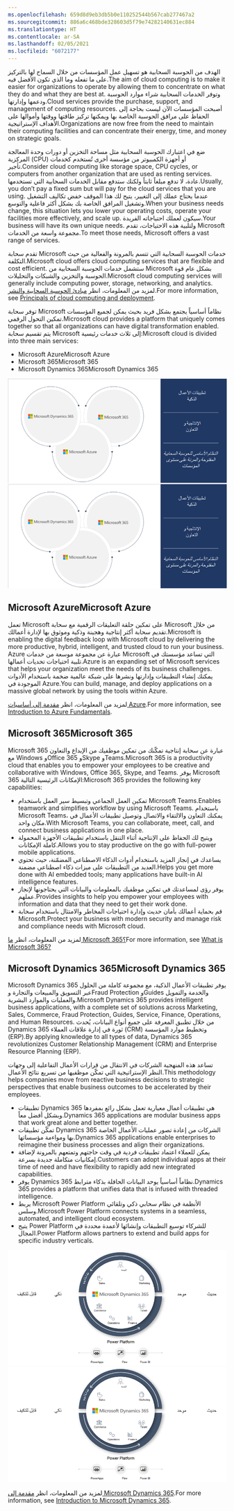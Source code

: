 ```yaml
---
ms.openlocfilehash: 659d8d9eb3db5b0e110252544b567cab277467a2
ms.sourcegitcommit: 886a6c468bde328603d5f79e74282140631ec884
ms.translationtype: HT
ms.contentlocale: ar-SA
ms.lasthandoff: 02/05/2021
ms.locfileid: "6072177"
---
```

<span data-ttu-id="e00cc-101">الهدف من الحوسبة السحابية هو تسهيل عمل المؤسسات من خلال السماح لها بالتركيز على ما تفعله وما الذي تكون الأفضل فيه.</span><span class="sxs-lookup"><span data-stu-id="e00cc-101">The aim of cloud computing is to make it easier for organizations to operate by allowing them to concentrate on what they do and what they are best at.</span></span> <span data-ttu-id="e00cc-102">وتوفر الخدمات السحابية شراء موارد الحوسبة ودعمها وإدارتها.</span><span class="sxs-lookup"><span data-stu-id="e00cc-102">Cloud services provide the purchase, support, and management of computing resources.</span></span> <span data-ttu-id="e00cc-103">أصبحت المؤسسات الآن ليست بحاجة إلى الحفاظ على مرافق الحوسبة الخاصة بها ويمكنها تركيز طاقتها ووقتها وأموالها على الأهداف الإستراتيجية.</span><span class="sxs-lookup"><span data-stu-id="e00cc-103">Organizations are now free from the need to maintain their computing facilities and can concentrate their energy, time, and money on strategic goals.</span></span>

<span data-ttu-id="e00cc-104">ضع في اعتبارك الحوسبة السحابية مثل مساحة التخزين أو دورات وحدة المعالجة المركزية (CPU) أو أجهزة الكمبيوتر من مؤسسة أخرى تُستخدم كخدمات تأجير.</span><span class="sxs-lookup"><span data-stu-id="e00cc-104">Consider cloud computing like storage space, CPU cycles, or computers from another organization that are used as renting services.</span></span> <span data-ttu-id="e00cc-105">عادة، لا تدفع مبلغاً ثابتاً ولكنك ستدفع مقابل الخدمات السحابية التي تستخدمها.</span><span class="sxs-lookup"><span data-stu-id="e00cc-105">Usually, you don’t pay a fixed sum but will pay for the cloud services that you are using.</span></span> <span data-ttu-id="e00cc-106">عندما يحتاج عملك إلى التغيير، يتيح لك هذا الموقف خفض تكاليف التشغيل وتشغيل المرافق الخاصة بك بشكل أكثر فاعلية والتوسع.</span><span class="sxs-lookup"><span data-stu-id="e00cc-106">When your business needs change, this situation lets you lower your operating costs, operate your facilities more effectively, and scale up.</span></span> <span data-ttu-id="e00cc-107">سيكون لعملك احتياجاته الفريدة.</span><span class="sxs-lookup"><span data-stu-id="e00cc-107">Your business will have its own unique needs.</span></span> <span data-ttu-id="e00cc-108">ولتلبية هذه الاحتياجات، تقدم Microsoft مجموعة واسعة من الخدمات.</span><span class="sxs-lookup"><span data-stu-id="e00cc-108">To meet those needs, Microsoft offers a vast range of services.</span></span> 

<span data-ttu-id="e00cc-109">تقدم سحابة Microsoft خدمات الحوسبة السحابية التي تتسم بالمرونة والفعالية من حيث التكلفة.</span><span class="sxs-lookup"><span data-stu-id="e00cc-109">Microsoft cloud offers cloud computing services that are flexible and cost efficient.</span></span> <span data-ttu-id="e00cc-110">ستشمل خدمات الحوسبة السحابية من Microsoft بشكل عام قوة الحوسبة والتخزين والشبكات والتحليلات.</span><span class="sxs-lookup"><span data-stu-id="e00cc-110">Microsoft cloud computing services will generally include computing power, storage, networking, and analytics.</span></span> <span data-ttu-id="e00cc-111">لمزيد من المعلومات، انظر [مبادئ الحوسبة السحابية والنشر](https://docs.microsoft.com/learn/modules/principles-cloud-computing-dynamics-365-deployment/?azure-portal=true).</span><span class="sxs-lookup"><span data-stu-id="e00cc-111">For more information, see [Principals of cloud computing and deployment](https://docs.microsoft.com/learn/modules/principles-cloud-computing-dynamics-365-deployment/?azure-portal=true).</span></span>

<span data-ttu-id="e00cc-112">توفر سحابة Microsoft نظاماً أساسياً يجتمع بشكل فريد بحيث يمكن لجميع المؤسسات تمكين التحول الرقمي.</span><span class="sxs-lookup"><span data-stu-id="e00cc-112">Microsoft cloud provides a platform that uniquely comes together so that all organizations can have digital transformation enabled.</span></span> <span data-ttu-id="e00cc-113">يتم تقسيم سحابة Microsoft إلى ثلاث خدمات رئيسية:</span><span class="sxs-lookup"><span data-stu-id="e00cc-113">Microsoft cloud is divided into three main services:</span></span>

- <span data-ttu-id="e00cc-114">Microsoft Azure</span><span class="sxs-lookup"><span data-stu-id="e00cc-114">Microsoft Azure</span></span> 
- <span data-ttu-id="e00cc-115">Microsoft 365</span><span class="sxs-lookup"><span data-stu-id="e00cc-115">Microsoft 365</span></span>
- <span data-ttu-id="e00cc-116">Microsoft Dynamics 365</span><span class="sxs-lookup"><span data-stu-id="e00cc-116">Microsoft Dynamics 365</span></span>


<span data-ttu-id="e00cc-117">[ ![صورة بها ثلاث دوائر لكل سحابة؛ Microsoft 365، وMicrosoft Dynamics 365 وMicrosoft Azure.](../media/microsoft-cloud-c.png) ](../media/microsoft-cloud-c.png#lightbox)</span><span class="sxs-lookup"><span data-stu-id="e00cc-117">[ ![Image with three circles for each cloud, Microsoft 365, Microsoft Dynamics 365, and Microsoft Azure.](../media/microsoft-cloud-c.png) ](../media/microsoft-cloud-c.png#lightbox)</span></span>


## <a name="microsoft-azure"></a><span data-ttu-id="e00cc-118">Microsoft Azure</span><span class="sxs-lookup"><span data-stu-id="e00cc-118">Microsoft Azure</span></span>
<span data-ttu-id="e00cc-119">تعمل Microsoft على تمكين حلقة التعليقات الرقمية مع سحابة Microsoft من خلال تقديم سحابة أكثر إنتاجية وهجينة وذكية وموثوق بها لإدارة أعمالك.</span><span class="sxs-lookup"><span data-stu-id="e00cc-119">Microsoft is enabling the digital feedback loop with Microsoft cloud by delivering the more productive, hybrid, intelligent, and trusted cloud to run your business.</span></span> <span data-ttu-id="e00cc-120">Azure عبارة عن مجموعة موسعة من خدمات Microsoft التي تساعد مؤسستك في تلبية احتياجات تحديات أعمالها.</span><span class="sxs-lookup"><span data-stu-id="e00cc-120">Azure is an expanding set of Microsoft services that helps your organization meet the needs of its business challenges.</span></span> <span data-ttu-id="e00cc-121">يمكنك إنشاء التطبيقات وإدارتها ونشرها على شبكة عالمية ضخمة باستخدام الأدوات الموجودة في Azure.</span><span class="sxs-lookup"><span data-stu-id="e00cc-121">You can build, manage, and deploy applications on a massive global network by using the tools within Azure.</span></span> 

<span data-ttu-id="e00cc-122">لمزيد من المعلومات، انظر [مقدمة إلى أساسيات Azure](https://docs.microsoft.com/learn/modules/intro-to-azure-fundamentals/?azure-portal=true).</span><span class="sxs-lookup"><span data-stu-id="e00cc-122">For more information, see [Introduction to Azure Fundamentals](https://docs.microsoft.com/learn/modules/intro-to-azure-fundamentals/?azure-portal=true).</span></span> 

## <a name="microsoft-365"></a><span data-ttu-id="e00cc-123">Microsoft 365</span><span class="sxs-lookup"><span data-stu-id="e00cc-123">Microsoft 365</span></span>

<span data-ttu-id="e00cc-124">Microsoft 365 عبارة عن سحابة إنتاجية تمكّنك من تمكين موظفيك من الإبداع والتعاون مع Windows وOffice 365 وSkype وTeams.</span><span class="sxs-lookup"><span data-stu-id="e00cc-124">Microsoft 365 is a productivity cloud that enables you to empower your employees to be creative and collaborative with Windows, Office 365, Skype, and Teams.</span></span> <span data-ttu-id="e00cc-125">يوفر Microsoft 365 الإمكانات الرئيسية التالية:</span><span class="sxs-lookup"><span data-stu-id="e00cc-125">Microsoft 365 provides the following key capabilities:</span></span>

- <span data-ttu-id="e00cc-126">تمكين العمل الجماعي وتبسيط سير العمل باستخدام Microsoft Teams.</span><span class="sxs-lookup"><span data-stu-id="e00cc-126">Enables teamwork and simplifies workflow by using Microsoft Teams.</span></span> <span data-ttu-id="e00cc-127">باستخدام Microsoft Teams، يمكنك التعاون والالتقاء والاتصال وتوصيل تطبيقات الأعمال في مكان واحد.</span><span class="sxs-lookup"><span data-stu-id="e00cc-127">With Microsoft Teams, you can collaborate, meet, call, and connect business applications in one place.</span></span> 
- <span data-ttu-id="e00cc-128">ويتيح لك الحفاظ على الإنتاجية أثناء التنقل باستخدام تطبيقات الأجهزة المحمولة كاملة الإمكانات.</span><span class="sxs-lookup"><span data-stu-id="e00cc-128">Allows you to stay productive on the go with full-power mobile applications.</span></span> 
- <span data-ttu-id="e00cc-129">يساعدك في إنجاز المزيد باستخدام أدوات الذكاء الاصطناعي المضمّنة، حيث تحتوي العديد من التطبيقات على ميزات ذكاء اصطناعي مضمنة.</span><span class="sxs-lookup"><span data-stu-id="e00cc-129">Helps you get more done with AI embedded tools; many applications have built-in AI intelligence features.</span></span> 
- <span data-ttu-id="e00cc-130">يوفر رؤى لمساعدتك في تمكين موظفيك بالمعلومات والبيانات التي يحتاجونها لإنجاز عملهم.</span><span class="sxs-lookup"><span data-stu-id="e00cc-130">Provides insights to help you empower your employees with information and data that they need to get their work done.</span></span> 
- <span data-ttu-id="e00cc-131">قم بحماية أعمالك بأمان حديث وإدارة احتياجات المخاطر والامتثال باستخدام سحابة Microsoft.</span><span class="sxs-lookup"><span data-stu-id="e00cc-131">Protect your business with modern security and manage risk and compliance needs with Microsoft cloud.</span></span> 

<span data-ttu-id="e00cc-132">لمزيد من المعلومات، انظر [ما Microsoft 365؟](https://docs.microsoft.com/learn/modules/what-is-m365/?azure-portal=true)</span><span class="sxs-lookup"><span data-stu-id="e00cc-132">For more information, see [What is Microsoft 365?](https://docs.microsoft.com/learn/modules/what-is-m365/?azure-portal=true)</span></span> 

## <a name="microsoft-dynamics-365"></a><span data-ttu-id="e00cc-133">Microsoft Dynamics 365</span><span class="sxs-lookup"><span data-stu-id="e00cc-133">Microsoft Dynamics 365</span></span>
<span data-ttu-id="e00cc-134">Microsoft Dynamics 365 يوفر تطبيقات الأعمال الذكية، مع مجموعة كاملة من الحلول عبر التسويق والمبيعات والتجارة وFraud Protection وGuides والخدمة والتمويل والعمليات والموارد البشرية.</span><span class="sxs-lookup"><span data-stu-id="e00cc-134">Microsoft Dynamics 365 provides intelligent business applications, with a complete set of solutions across Marketing, Sales, Commerce, Fraud Protection, Guides, Service, Finance, Operations, and Human Resources.</span></span> <span data-ttu-id="e00cc-135">من خلال تطبيق المعرفة على جميع أنواع البيانات، يُحدث Dynamics 365 ثورة في إدارة علاقات العملاء (CRM) وتخطيط موارد المؤسسة (ERP).</span><span class="sxs-lookup"><span data-stu-id="e00cc-135">By applying knowledge to all types of data, Dynamics 365 revolutionizes Customer Relationship Management (CRM) and Enterprise Resource Planning (ERP).</span></span> 

<span data-ttu-id="e00cc-136">تساعد هذه المنهجية الشركات في الانتقال من قرارات الأعمال التفاعلية إلى وجهات النظر الإستراتيجية التي تمكّن موظفيها من تسريع نتائج الأعمال.</span><span class="sxs-lookup"><span data-stu-id="e00cc-136">This methodology helps companies move from reactive business decisions to strategic perspectives that enable business outcomes to be accelerated by their employees.</span></span>

- <span data-ttu-id="e00cc-137">تطبيقات Dynamics 365 هي تطبيقات أعمال معيارية تعمل بشكل رائع بمفردها وبشكل أفضل معاً.</span><span class="sxs-lookup"><span data-stu-id="e00cc-137">Dynamics 365 applications are modular business apps that work great alone and better together.</span></span>
- <span data-ttu-id="e00cc-138">تمكّن تطبيقات Dynamics 365 الشركات من إعادة تصور عمليات الأعمال الخاصة بها ومواءمة مؤسساتها.</span><span class="sxs-lookup"><span data-stu-id="e00cc-138">Dynamics 365 applications enable enterprises to reimagine their business processes and align their organizations.</span></span>
- <span data-ttu-id="e00cc-139">يمكن للعملاء اعتماد تطبيقات فردية في وقت حاجتهم وتمتعهم بالمرونة لإضافة إمكانيات متكاملة جديدة بسرعة.</span><span class="sxs-lookup"><span data-stu-id="e00cc-139">Customers can adopt individual apps at their time of need and have flexibility to rapidly add new integrated capabilities.</span></span>
- <span data-ttu-id="e00cc-140">يوفر Dynamics 365 نظاماً أساسياً يوحد البيانات الحافلة بذكاء مترابط.</span><span class="sxs-lookup"><span data-stu-id="e00cc-140">Dynamics 365 provides a platform that unifies data that is infused with threaded intelligence.</span></span>
- <span data-ttu-id="e00cc-141">يربط Microsoft Power Platform الأنظمة في نظام سحابي ذكي وتلقائي وسلس.</span><span class="sxs-lookup"><span data-stu-id="e00cc-141">Microsoft Power Platform connects systems in a seamless, automated, and intelligent cloud ecosystem.</span></span>
- <span data-ttu-id="e00cc-142">يتيح Power Platform للشركاء توسيع التطبيقات وإنشائها لأعمدة محددة في المجال.</span><span class="sxs-lookup"><span data-stu-id="e00cc-142">Power Platform allows partners to extend and build apps for specific industry verticals.</span></span>

<span data-ttu-id="e00cc-143">[ ![صورة تتضمن تطبيقات الأعمال لـ Microsoft Dynamics 365 وكيفية تفاعلها مع Power Platform.](../media/dynamics-365-c.png) ](../media/dynamics-365-c.png#lightbox)</span><span class="sxs-lookup"><span data-stu-id="e00cc-143">[ ![Image with the business applications of Microsoft Dynamics 365 and how it interacts with the Power Platform.](../media/dynamics-365-c.png) ](../media/dynamics-365-c.png#lightbox)</span></span>
 
<span data-ttu-id="e00cc-144">لمزيد من المعلومات، انظر [مقدمة إلى Microsoft Dynamics 365](https://docs.microsoft.com/learn/modules/introduction-dynamics-365/?azure-portal=true).</span><span class="sxs-lookup"><span data-stu-id="e00cc-144">For more information, see [Introduction to Microsoft Dynamics 365](https://docs.microsoft.com/learn/modules/introduction-dynamics-365/?azure-portal=true).</span></span>

